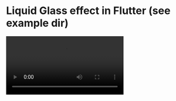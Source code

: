 # Liquid Glass effect in Flutter (see example dir)

<video src='https://github.com/user-attachments/assets/c3d4b477-116a-4102-848c-28f1c58da6d9' width='320'></video> 




